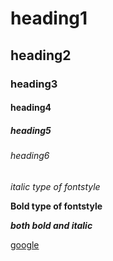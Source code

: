 # heading1
## heading2
### heading3
#### heading4
##### heading5
###### heading6
*italic type of fontstyle*

**Bold type of fontstyle**

***both bold and italic***

[google](https://www.google.com/)
